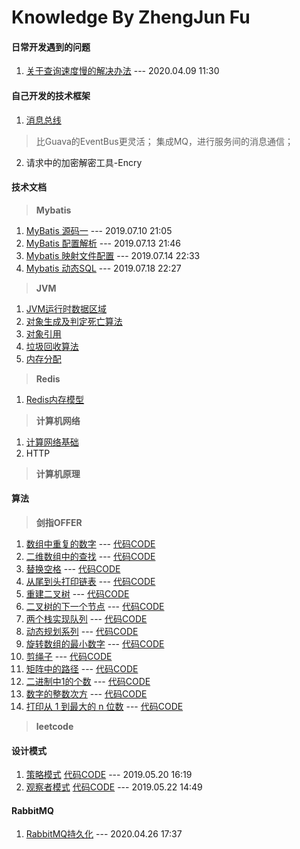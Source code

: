 Knowledge By ZhengJun Fu 
======


#### 日常开发遇到的问题
1. [关于查询速度慢的解决办法](https://github.com/LuoJhno/knowledge/blob/master/doc/mysql/%E6%9F%A5%E8%AF%A2%E7%BC%93%E6%85%A2%E8%A7%A3%E5%86%B3%E5%8A%9E%E6%B3%95.md) --- 2020.04.09 11:30
   

#### 自己开发的技术框架
1. [消息总线](https://github.com/LuoJhno/messageBus)   
  > 比Guava的EventBus更灵活；
    集成MQ，进行服务间的消息通信；
2. 请求中的加密解密工具-Encry


#### 技术文档
> **Mybatis**
1. [MyBatis 源码一](https://github.com/LuoJhno/knowledge/blob/master/doc/mybatis/Mybatis%20%E6%BA%90%E7%A0%81%E4%B8%80%E7%AE%80%E4%BB%8B.md)  --- 2019.07.10 21:05
2. [MyBatis 配置解析](https://github.com/LuoJhno/knowledge/blob/master/doc/mybatis/Mybatis%20%E6%BA%90%E7%A0%81%E4%BA%8C%E4%B9%8B%E9%85%8D%E7%BD%AE%E8%A7%A3%E6%9E%90.md)  --- 2019.07.13 21:46
3. [Mybatis 映射文件配置](https://github.com/LuoJhno/knowledge/blob/master/doc/mybatis/Mybatis%20%E6%98%A0%E5%B0%84%E6%96%87%E4%BB%B6%E9%85%8D%E7%BD%AE.md)  --- 2019.07.14 22:33
4. [Mybatis 动态SQL](https://github.com/LuoJhno/knowledge/blob/master/doc/mybatis/Mybatis%20%E5%8A%A8%E6%80%81SQL.md)   --- 2019.07.18 22:27
> **JVM**  
1. [JVM运行时数据区域](https://github.com/LuoJhno/knowledge/blob/master/doc/jvm/JVM%E8%BF%90%E8%A1%8C%E6%97%B6%E6%95%B0%E6%8D%AE%E5%8C%BA%E5%9F%9F.md)
1. [对象生成及判定死亡算法](https://github.com/LuoJhno/knowledge/blob/master/doc/jvm/JVM%E5%AF%B9%E8%B1%A1%E7%94%9F%E6%88%90%E5%8F%8A%E5%88%A4%E5%AE%9A%E6%AD%BB%E4%BA%A1%E7%AE%97%E6%B3%95.md)
1. [对象引用](https://github.com/LuoJhno/knowledge/blob/master/doc/jvm/JVM%E5%AF%B9%E8%B1%A1%E5%BC%95%E7%94%A8.md)
1. [垃圾回收算法](https://github.com/LuoJhno/knowledge/blob/master/doc/jvm/JVM%E5%9E%83%E5%9C%BE%E5%9B%9E%E6%94%B6%E7%AE%97%E6%B3%95.md)
1. [内存分配](https://github.com/LuoJhno/knowledge/blob/master/doc/jvm/JVM%E5%86%85%E5%AD%98%E5%88%86%E9%85%8D.md)

> **Redis**
1. [Redis内存模型](https://github.com/LuoJhno/knowledge/blob/master/doc/redis/Redis%E5%86%85%E5%AD%98%E6%A8%A1%E5%9E%8B.md)
  
> **计算机网络**
1. [计算网络基础](https://github.com/LuoJhno/knowledge/blob/master/doc/computerNetwork/%E8%AE%A1%E7%AE%97%E6%9C%BA%E7%BD%91%E7%BB%9C%E5%9F%BA%E7%A1%80.md)
2. HTTP
> **计算机原理**


#### 算法
> **剑指OFFER**
  1. [数组中重复的数字](https://github.com/LuoJhno/knowledge/blob/master/doc/algorithm/%E6%95%B0%E7%BB%84%E4%B8%AD%E9%87%8D%E5%A4%8D%E7%9A%84%E6%95%B0%E5%AD%97.md) --- [代码CODE](https://github.com/LuoJhno/knowledge/blob/master/code/src/algorithm/offer/Algorithm3.java)
  2. [二维数组中的查找](https://github.com/LuoJhno/knowledge/blob/master/doc/algorithm/%E4%BA%8C%E7%BB%B4%E6%95%B0%E7%BB%84%E4%B8%AD%E7%9A%84%E6%9F%A5%E6%89%BE.md) --- [代码CODE](https://github.com/LuoJhno/knowledge/blob/master/code/src/algorithm/offer/Algorithm4.java)
  3. [替换空格](https://github.com/LuoJhno/knowledge/blob/master/doc/algorithm/%E6%9B%BF%E6%8D%A2%E7%A9%BA%E6%A0%BC.md) --- [代码CODE](https://github.com/LuoJhno/knowledge/blob/master/code/src/algorithm/offer/Algorithm5.java)
  4. [从尾到头打印链表](https://github.com/LuoJhno/knowledge/blob/master/doc/algorithm/%E4%BB%8E%E5%B0%BE%E5%88%B0%E5%A4%B4%E6%89%93%E5%8D%B0%E9%93%BE%E8%A1%A8.md) --- [代码CODE](https://github.com/LuoJhno/knowledge/blob/master/code/src/algorithm/offer/Algorithm6.java)
  5. [重建二叉树](https://github.com/LuoJhno/knowledge/blob/master/doc/algorithm/%E9%87%8D%E5%BB%BA%E4%BA%8C%E5%8F%89%E6%A0%91.md) --- [代码CODE](https://github.com/LuoJhno/knowledge/blob/master/code/src/algorithm/offer/Algorithm7.java)
  6. [二叉树的下一个节点](https://github.com/LuoJhno/knowledge/blob/master/doc/algorithm/%E4%BA%8C%E5%8F%89%E6%A0%91%E7%9A%84%E4%B8%8B%E4%B8%80%E4%B8%AA%E8%8A%82%E7%82%B9.md) --- [代码CODE](https://github.com/LuoJhno/knowledge/blob/master/code/src/algorithm/offer/Algorithm8.java)
  7. [两个栈实现队列](https://github.com/LuoJhno/knowledge/blob/master/doc/algorithm/%E4%B8%A4%E4%B8%AA%E6%A0%88%E5%AE%9E%E7%8E%B0%E9%98%9F%E5%88%97.md) --- [代码CODE](https://github.com/LuoJhno/knowledge/blob/master/code/src/algorithm/offer/Algorithm9.java)
  8. [动态规划系列](https://github.com/LuoJhno/knowledge/blob/master/doc/algorithm/%E5%8A%A8%E6%80%81%E8%A7%84%E5%88%92%E7%B3%BB%E5%88%97.md) --- [代码CODE](https://github.com/LuoJhno/knowledge/blob/master/code/src/algorithm/offer/Algorithm10_1.java)
  9. [旋转数组的最小数字](https://github.com/LuoJhno/knowledge/blob/master/doc/algorithm/%E6%97%8B%E8%BD%AC%E6%95%B0%E7%BB%84%E7%9A%84%E6%9C%80%E5%B0%8F%E6%95%B0%E5%AD%97.md) --- [代码CODE](https://github.com/LuoJhno/knowledge/blob/master/code/src/algorithm/offer/Algorithm11.java)
  10. [剪绳子](https://github.com/LuoJhno/knowledge/blob/master/doc/algorithm/%E5%89%AA%E7%BB%B3%E5%AD%90.md) --- [代码CODE](https://github.com/LuoJhno/knowledge/blob/master/code/src/algorithm/offer/Algorithm14.java)
  11. [矩阵中的路径](https://github.com/LuoJhno/knowledge/blob/master/doc/algorithm/%E7%9F%A9%E9%98%B5%E4%B8%AD%E7%9A%84%E8%B7%AF%E5%BE%84.md) --- [代码CODE](https://github.com/LuoJhno/knowledge/blob/master/code/src/algorithm/offer/Algorithm12.java)
  12. [二进制中1的个数](https://github.com/LuoJhno/knowledge/blob/master/doc/algorithm/%E4%BA%8C%E8%BF%9B%E5%88%B6%E4%B8%AD1%E7%9A%84%E4%B8%AA%E6%95%B0.md) --- [代码CODE](https://github.com/LuoJhno/knowledge/blob/master/code/src/algorithm/offer/Algorithm15.java)
  13. [数字的整数次方](https://github.com/LuoJhno/knowledge/blob/master/doc/algorithm/%E6%95%B0%E5%AD%97%E7%9A%84%E6%95%B4%E6%95%B0%E6%AC%A1%E6%96%B9.md) --- [代码CODE](https://github.com/LuoJhno/knowledge/blob/master/code/src/algorithm/offer/Algorithm16.java)
  14. [打印从 1 到最大的 n 位数](https://github.com/LuoJhno/knowledge/blob/master/doc/algorithm/%E6%89%93%E5%8D%B0%E4%BB%8E%201%20%E5%88%B0%E6%9C%80%E5%A4%A7%E7%9A%84%20n%20%E4%BD%8D%E6%95%B0.md) --- [代码CODE](https://github.com/LuoJhno/knowledge/blob/master/code/src/algorithm/offer/Algorithm17.java)
> **leetcode**

#### 设计模式
1. [策略模式](https://github.com/LuoJhno/knowledge/blob/master/doc/designPatterns/%E7%AD%96%E7%95%A5%E6%A8%A1%E5%BC%8F.md)   [代码CODE](https://github.com/LuoJhno/knowledge/tree/master/code/src/designPatterns/strategy) --- 2019.05.20 16:19
2. [观察者模式](https://github.com/LuoJhno/knowledge/blob/master/doc/designPatterns/%E8%A7%82%E5%AF%9F%E8%80%85%E6%A8%A1%E5%BC%8F.md)   [代码CODE](https://github.com/LuoJhno/knowledge/tree/master/code/src/designPatterns/observer)  --- 2019.05.22 14:49


#### RabbitMQ
1. [RabbitMQ持久化](https://github.com/LuoJhno/knowledge/blob/master/doc/rabbitMQ/RabbitMQ%E6%8C%81%E4%B9%85%E5%8C%96.md) --- 2020.04.26 17:37